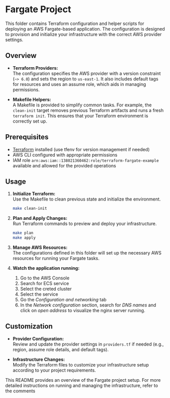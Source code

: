 # Fargate Project

This folder contains Terraform configuration and helper scripts for deploying an AWS Fargate-based application. The configuration is designed to provision and initialize your infrastructure with the correct AWS provider settings.

## Overview

- **Terraform Providers:**  
  The configuration specifies the AWS provider with a version constraint (`~> 6.0`) and sets the region to `us-east-1`. It also includes default tags for resources and uses an assume role, which aids in managing permissions.

- **Makefile Helpers:**  
  A Makefile is provided to simplify common tasks. For example, the `clean-init` target removes previous Terraform artifacts and runs a fresh `terraform init`. This ensures that your Terraform environment is correctly set up.

## Prerequisites

- [Terraform](https://www.terraform.io/) installed (use tfenv for version management if needed)
- AWS CLI configured with appropriate permissions
- IAM role `arn:aws:iam::138021360462:role/terraform-fargate-example` available and allowed for the provided operations

## Usage

1. **Initialize Terraform:**  
   Use the Makefile to clean previous state and initialize the environment.
   ```sh
   make clean-init
   ```

2. **Plan and Apply Changes:**  
   Run Terraform commands to preview and deploy your infrastructure.
   ```sh
   make plan
   make apply
   ```

3. **Manage AWS Resources:**  
   The configurations defined in this folder will set up the necessary AWS resources for running your Fargate tasks.

4. **Watch the application running:**
    1. Go to the AWS Console
    1. Search for ECS service
    1. Select the creted cluster
    1. Select the service
    1. Go the _Configuration and networking_ tab
    1. In the _Network configuration_ section, search for _DNS names_ and click on _open address_ to visualize the nginx server running.

## Customization

- **Provider Configuration:**  
  Review and update the provider settings in `providers.tf` if needed (e.g., region, assume role details, and default tags).

- **Infrastructure Changes:**  
  Modify the Terraform files to customize your infrastructure setup according to your project requirements.

This README provides an overview of the Fargate project setup. For more detailed instructions on running and managing the infrastructure, refer to the comments